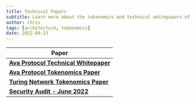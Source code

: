 ```yaml
---
title: Technical Papers
subtitle: Learn more about the tokenomics and technical whitepapers of both Turing and Ava Protocol Networks
author: chris
tags: [architecture, tokenomics]
date: 2022-09-13
---
```


| Paper                                                                                        |
| -------------------------------------------------------------------------------------------- |
| [**Ava Protocol Technical Whitepaper**](../../papers/ava_whitepaper.pdf)                               |
| [**Ava Protocol Tokenomics Paper**](../../papers/ava_tokenomics_paper.pdf)                             |
| [**Turing Network Tokenomics Paper**](../../papers/turing_tokenomics_paper.pdf)                       |
| [**Security Audit - June 2022**](../../papers/SlowMist.Audit.Report.-.Turing.Network.-.June.2022.pdf) |